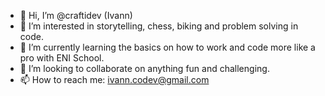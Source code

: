 - 👋 Hi, I’m @craftidev (Ivann)
- 👀 I’m interested in storytelling, chess, biking and problem solving in code.
- 🌱 I’m currently learning the basics on how to work and code more like a pro with ENI School.
- 💞️ I’m looking to collaborate on anything fun and challenging.
- 📫 How to reach me: ivann.codev@gmail.com

<!---
craftidev/craftidev is a ✨ special ✨ repository because its `README.md` (this file) appears on your GitHub profile.
You can click the Preview link to take a look at your changes.
--->

